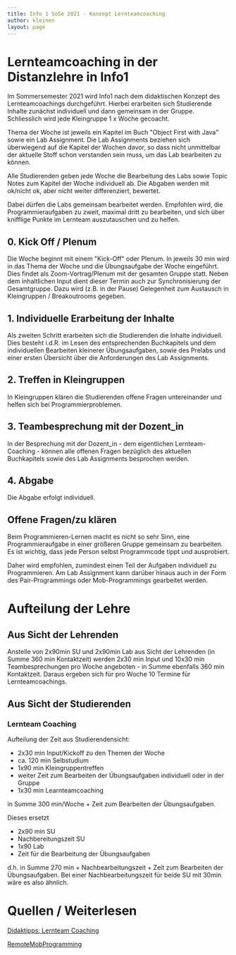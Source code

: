```yaml
---
title: Info 1 SoSe 2021 - Konzept Lernteamcoaching
author: kleinen
layout: page
---
```


# Lernteamcoaching in der Distanzlehre in Info1

Im Sommersemester 2021 wird Info1 nach dem didaktischen Konzept des Lernteamcoachings durchgeführt. Hierbei erarbeiten sich Studierende Inhalte zunächst individuell und dann gemeinsam in der Gruppe. Schliesslich wird jede Kleingruppe 1 x Woche gecoacht.

Thema der Woche ist jeweils ein Kapitel im Buch "Object First with Java" sowie ein Lab Assignment. Die Lab Assignments beziehen sich überwiegend auf die Kapitel der Wochen davor, so dass nicht unmittelbar der aktuelle Stoff schon verstanden sein muss, um das Lab bearbeiten zu können.

Alle Studierenden geben jede Woche die Bearbeitung des Labs sowie Topic Notes zum Kapitel der Woche individuell ab. Die Abgaben werden mit ok/nicht ok, aber nicht weiter differenziert, bewertet.

Dabei dürfen die Labs gemeinsam bearbeitet werden. Empfohlen wird, die Programmieraufgaben zu zweit, maximal dritt zu bearbeiten, und sich über knifflige Punkte im Lernteam auszutauschen und zu helfen.

## 0. Kick Off / Plenum
  Die Woche beginnt mit einem "Kick-Off" oder Plenum. In jeweils 30 min wird in das Thema der
  Woche und die Übungsaufgabe der Woche eingeführt.
  Dies findet als Zoom-Vortrag/Plenum mit der gesamten Gruppe statt. Neben dem inhaltlichen Input dient dieser Termin auch zur Synchronisierung der Gesamtgruppe. Dazu wird (z.B. in der Pause) Gelegenheit zum Austausch in Kleingruppen / Breakoutrooms gegeben.

## 1. Individuelle Erarbeitung der Inhalte
Als zweiten Schritt erarbeiten sich die Studierenden die Inhalte individuell. Dies besteht i.d.R. im Lesen des entsprechenden Buchkapitels und dem individuellen Bearbeiten kleinerer Übungsaufgaben, sowie des Prelabs und einer ersten Übersicht über die Anforderungen des Lab Assignments.

## 2. Treffen in Kleingruppen
In Kleingruppen klären die Studierenden offene Fragen untereinander und helfen sich bei Programmierproblemen.

## 3. Teambesprechung mit der Dozent_in

In der Besprechung mit der Dozent_in - dem eigentlichen Lernteam-Coaching - können alle offenen Fragen bezüglich des aktuellen Buchkapitels sowie des Lab Assignments besprochen werden.

## 4. Abgabe

Die Abgabe erfolgt individuell.



## Offene Fragen/zu klären

Beim Programmieren-Lernen macht es nicht so sehr Sinn, eine Programmieraufgabe in einer größeren Gruppe gemeinsam zu bearbeiten. Es ist wichtig, dass jede Person selbst Programmcode tippt und ausprobiert.

Daher wird empfohlen, zumindest einen Teil der Aufgaben individuell zu Programmieren. Am Lab Assignment kann darüber hinaus auch in der Form des Pair-Programmings oder Mob-Programmings gearbeitet werden.

# Aufteilung der Lehre
## Aus Sicht der Lehrenden
Anstelle von 2x90min SU und 2x90min Lab aus Sicht der Lehrenden (in Summe 360 min Kontaktzeit) werden 2x30 min Input und 10x30 min Teambesprechungen pro Woche angeboten - in Summe ebenfalls 360 min Kontaktzeit. Daraus ergeben sich für pro Woche 10 Termine für Lernteamcoachings.


## Aus Sicht der Studierenden

### Lernteam Coaching
Aufteilung der Zeit aus Studierendensicht:

- 2x30 min Input/Kickoff zu den Themen der Woche
- ca. 120 min Selbstudium
- 1x90 min Kleingruppentreffen
- weiter Zeit zum Bearbeiten der Übungsaufgaben individuell oder in der Gruppe
- 1x30 min Learnteamcoaching

in Summe 300 min/Woche + Zeit zum Bearbeiten der Übungsaufgaben.


Dieses ersetzt
- 2x90 min SU
- Nachbereitungszeit SU
- 1x90 Lab
- Zeit für die Bearbeitung der Übungsaufgaben

d.h. in Summe 270 min + Nachbearbeitungszeit + Zeit zum Bearbeiten der Übungsaufgaben. Bei einer Nachbearbeitungszeit für beide SU mit 30min wäre es also ähnlich.


# Quellen / Weiterlesen

[Didaktipps: Lernteam Coaching](https://didaktipps.ch/didaktipps.php?kid=55&fid=359)

[RemoteMobProgramming](https://www.remotemobprogramming.org/#typist-and-the-rest-of-the-mob)
